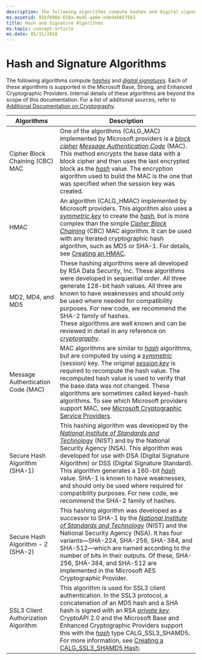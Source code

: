 ```yaml
---
description: The following algorithms compute hashes and digital signatures. Each of these algorithms is supported in the Microsoft Base, Strong, and Enhanced Cryptographic Providers.
ms.assetid: 91bf898d-658a-4e45-aa6e-eded46657563
title: Hash and Signature Algorithms
ms.topic: concept-article
ms.date: 05/31/2018
---
```


# Hash and Signature Algorithms

The following algorithms compute [*hashes*](../secgloss/h-gly.md) and [*digital signatures*](../secgloss/d-gly.md). Each of these algorithms is supported in the Microsoft Base, Strong, and Enhanced Cryptographic Providers. Internal details of these algorithms are beyond the scope of this documentation. For a list of additional sources, refer to [Additional Documentation on Cryptography](additional-documentation-on-cryptography.md).



| Algorithms                                     | Description                                                                                                                                                                                                                                                                                                                                                                                                                                                                                                                                                                                                                                                                                  |
|------------------------------------------------|----------------------------------------------------------------------------------------------------------------------------------------------------------------------------------------------------------------------------------------------------------------------------------------------------------------------------------------------------------------------------------------------------------------------------------------------------------------------------------------------------------------------------------------------------------------------------------------------------------------------------------------------------------------------------------------------|
| Cipher Block Chaining (CBC) MAC<br/>     | One of the algorithms (CALG\_MAC) implemented by Microsoft providers is a [*block cipher*](../secgloss/b-gly.md) [*Message Authentication Code*](../secgloss/m-gly.md) (MAC). This method encrypts the base data with a block cipher and then uses the last encrypted block as the [*hash*](../secgloss/h-gly.md) value. The encryption algorithm used to build the MAC is the one that was specified when the session key was created. <br/>                                                                            |
| HMAC<br/>                                | An algorithm (CALG\_HMAC) implemented by Microsoft providers. This algorithm also uses a [*symmetric key*](../secgloss/s-gly.md) to create the [*hash*](../secgloss/h-gly.md), but is more complex than the simple [*Cipher Block Chaining*](../secgloss/c-gly.md) (CBC) MAC algorithm. It can be used with any iterated cryptographic hash algorithm, such as MD5 or SHA-1. For details, see [Creating an HMAC](creating-an-hmac.md).<br/>                                                                                       |
| MD2, MD4, and MD5<br/>                   | These hashing algorithms were all developed by RSA Data Security, Inc. These algorithms were developed in sequential order. All three generate 128-bit hash values. All three are known to have weaknesses and should only be used where needed for compatibility purposes. For new code, we recommend the SHA-2 family of hashes.<br/> These algorithms are well known and can be reviewed in detail in any reference on [*cryptography*](../secgloss/c-gly.md).<br/>                                                                                                                                                           |
| Message Authentication Code (MAC)<br/>   | MAC algorithms are similar to [*hash*](../secgloss/h-gly.md) algorithms, but are computed by using a [*symmetric*](../secgloss/s-gly.md) (session) key. The original [*session key*](../secgloss/s-gly.md) is required to recompute the hash value. The recomputed hash value is used to verify that the base data was not changed. These algorithms are sometimes called keyed-hash algorithms. To see which Microsoft providers support MAC, see [Microsoft Cryptographic Service Providers](microsoft-cryptographic-service-providers.md).<br/>    |
| Secure Hash Algorithm (SHA-1)<br/>       | This hashing algorithm was developed by the [*National Institute of Standards and Technology*](../secgloss/n-gly.md) (NIST) and by the National Security Agency (NSA). This algorithm was developed for use with DSA (Digital Signature Algorithm) or DSS (Digital Signature Standard). This algorithm generates a 160-bit [*hash*](../secgloss/h-gly.md) value. SHA-1 is known to have weaknesses, and should only be used where required for compatibility purposes. For new code, we recommend the SHA-2 family of hashes.<br/> |
| Secure Hash Algorithm - 2 (SHA-2)<br/>   | This hashing algorithm was developed as a successor to SHA-1 by the [*National Institute of Standards and Technology*](../secgloss/n-gly.md) (NIST) and the National Security Agency (NSA). It has four variants—SHA-224, SHA-256, SHA-384, and SHA-512—which are named according to the number of bits in their outputs. Of these, SHA-256, SHA-384, and SHA-512 are implemented in the Microsoft AES Cryptographic Provider.<br/>                                                                                                                                |
| SSL3 Client Authorization Algorithm<br/> | This algorithm is used for SSL3 client authentication. In the SSL3 protocol, a concatenation of an MD5 hash and a SHA hash is signed with an RSA [*private key*](../secgloss/p-gly.md). CryptoAPI 2.0 and the Microsoft Base and Enhanced Cryptographic Providers support this with the [*hash*](../secgloss/h-gly.md) type CALG\_SSL3\_SHAMD5. For more information, see [Creating a CALG\_SSL3\_SHAMD5 Hash](creating-a-calg-ssl3-shamd5-hash.md).<br/>                                                                                                                                               |



 

 

 
